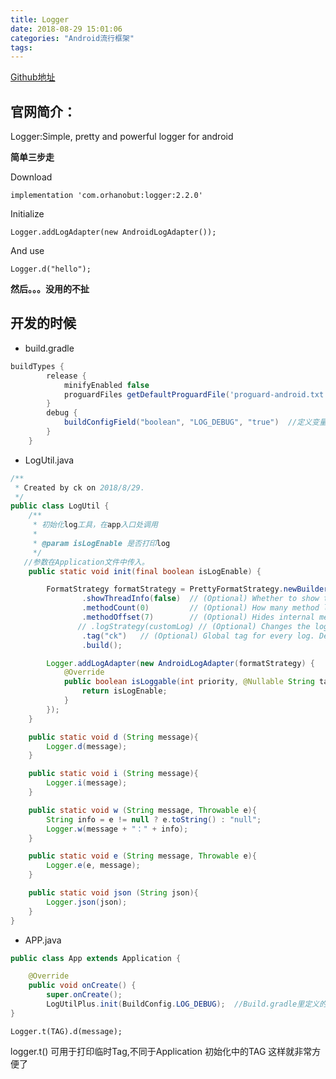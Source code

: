 ```yaml
---
title: Logger
date: 2018-08-29 15:01:06
categories: "Android流行框架"
tags:
---
```


[Github地址](https://github.com/orhanobut/logger)

## **官网简介**：

Logger:Simple, pretty and powerful logger for android

**简单三步走**

Download

```
implementation 'com.orhanobut:logger:2.2.0'
```

Initialize

```
Logger.addLogAdapter(new AndroidLogAdapter());
```

And use

```
Logger.d("hello");
```

**然后。。。没用的不扯**

<!--more-->

## **开发的时候**

- build.gradle

```groovy
buildTypes {
        release {
            minifyEnabled false
            proguardFiles getDefaultProguardFile('proguard-android.txt'), 'proguard-rules.pro'
        }
        debug {
            buildConfigField("boolean", "LOG_DEBUG", "true")  //定义变量
        }
    }
```

- LogUtil.java

```java
/**
 * Created by ck on 2018/8/29.
 */
public class LogUtil {
    /**
     * 初始化log工具，在app入口处调用
     *
     * @param isLogEnable 是否打印log
     */
   //参数在Application文件中传入。
    public static void init(final boolean isLogEnable) {

        FormatStrategy formatStrategy = PrettyFormatStrategy.newBuilder()
                .showThreadInfo(false)  // (Optional) Whether to show thread info or not. Default true
                .methodCount(0)         // (Optional) How many method line to show. Default 2
                .methodOffset(7)        // (Optional) Hides internal method calls up to offset. Default 5
               // .logStrategy(customLog) // (Optional) Changes the log strategy to print out. Default LogCat
                .tag("ck")   // (Optional) Global tag for every log. Default PRETTY_LOGGER
                .build();

        Logger.addLogAdapter(new AndroidLogAdapter(formatStrategy) {
            @Override
            public boolean isLoggable(int priority, @Nullable String tag) {
                return isLogEnable;
            }
        });
    }

    public static void d (String message){
        Logger.d(message);
    }

    public static void i (String message){
        Logger.i(message);
    }

    public static void w (String message, Throwable e){
        String info = e != null ? e.toString() : "null";
        Logger.w(message + "：" + info);
    }

    public static void e (String message, Throwable e){
        Logger.e(e, message);
    }

    public static void json (String json){
        Logger.json(json);
    }
}

```

- APP.java

```java
public class App extends Application {

    @Override
    public void onCreate() {
        super.onCreate();
        LogUtilPlus.init(BuildConfig.LOG_DEBUG);  //Build.gradle里定义的变量。
}
```

```
Logger.t(TAG).d(message);
```

logger.t() 可用于打印临时Tag,不同于Application 初始化中的TAG 这样就非常方便了